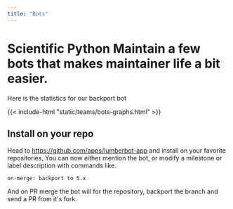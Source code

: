 ```yaml
---
title: "Bots"
---
```


# Scientific Python Maintain a few bots that makes maintainer life a bit easier.

Here is the statistics for our backport bot

{{< include-html "static/teams/bots-graphs.html" >}}

## Install on your repo

Head to https://github.com/apps/lumberbot-app and install on your favorite
repositories, You can now either mention the bot, or modify a milestone or label
description with commands like.

```
on-merge: backport to 5.x
```

And on PR merge the bot will for the repository, backport the branch and send a
PR from it's fork.
